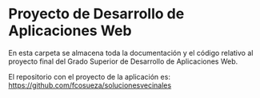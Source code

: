# Proyecto de Desarrollo de Aplicaciones Web
En esta carpeta se almacena toda la documentación y el código relativo al proyecto final del Grado Superior de Desarrollo de Aplicaciones Web.

El repositorio con el proyecto de la aplicación es: https://github.com/fcosueza/solucionesvecinales
